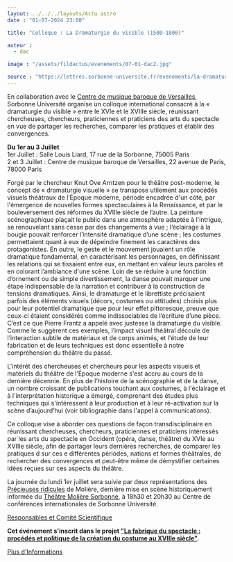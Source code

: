 ```yaml
---
layout: ../../../layouts/Actu.astro
date : "01-07-2024 23:00"

title: "Colloque : La Dramaturgie du visible (1500–1800)"

auteur :
  - dac

image : "/assets/fildactus/evenements/07-01-dac2.jpg"

source : "https://lettres.sorbonne-universite.fr/evenements/la-dramaturgie-du-visible-1500-1800"
---
```


En collaboration avec le [Centre de musique baroque de Versailles](https://cmbv.fr/), Sorbonne Université organise un colloque international consacré à la « dramaturgie du visible » entre le XVIe et le XVIIIe siècle, réunissant chercheuses, chercheurs, praticiennes et praticiens des arts du spectacle en vue de partager les recherches, comparer les pratiques et établir des convergences.

__Du 1er au 3 Juillet__  
1er Juillet : Salle Louis Liard, 17 rue de la Sorbonne, 75005 Paris  
2 et 3 Juillet : Centre de musique baroque de Versailles, 22 avenue de Paris, 78000 Paris

Forgé par le chercheur Knut Ove Arntzen pour le théâtre post-moderne, le concept de « dramaturgie visuelle » se transpose utilement aux procédés visuels théâtraux de l’Époque moderne, période encadrée d'un côté, par l'émergence de nouvelles formes spectaculaires à la Renaissance, et par le bouleversement des réformes du XVIIIe siècle de l’autre. La peinture scénographique plaçait le public dans une atmosphère adaptée à l'intrigue, se renouvelant sans cesse par des changements à vue ; l’éclairage à la bougie pouvait renforcer l’intensité dramatique d’une scène ; les costumes permettaient quant à eux de dépeindre finement les caractères des protagonistes. En outre, le geste et le mouvement jouaient un rôle dramatique fondamental, en caractérisant les personnages, en définissant les relations qui se tissaient entre eux, en mettant en valeur leurs paroles et en colorant l’ambiance d'une scène. Loin de se réduire à une fonction d’ornement ou de simple divertissement, la danse pouvait marquer une étape indispensable de la narration et contribuer à la construction de tensions dramatiques. Ainsi, le dramaturge et le librettiste précisaient parfois des éléments visuels (décors, costumes ou attitudes) choisis plus pour leur potentiel dramatique que pour leur effet pittoresque, preuve que ceux-ci étaient considérés comme indissociables de l’écriture d’une pièce. C’est ce que Pierre Frantz a appelé avec justesse la dramaturgie du visible. Comme le suggèrent ces exemples, l’impact visuel théâtral découle de l’interaction subtile de matériaux et de corps animés, et l'étude de leur fabrication et de leurs techniques est donc essentielle à notre compréhension du théâtre du passé.

L'intérêt des chercheuses et chercheurs pour les aspects visuels et matériels du théâtre de l’Époque moderne s'est accru au cours de la dernière décennie. En plus de l’histoire de la scénographie et de la danse, un nombre croissant de publications touchant aux costumes, à l'éclairage et à l'interprétation historique a émergé, comprenant des études plus techniques qui s'intéressent à leur production et à leur ré-activation sur la scène d’aujourd’hui (voir bibliographie dans l'appel à communications).

Ce colloque vise à aborder ces questions de façon transdisciplinaire en réunissant chercheuses, chercheurs, praticiennes et praticiens intéressés par les arts du spectacle en Occident (opéra, danse, théâtre) du XVIe au XVIIIe siècle, afin de partager leurs dernières recherches, de comparer les pratiques d sur ces e différentes périodes, nations et formes théâtrales, de rechercher des convergences et peut-être même de démystifier certaines idées reçues sur ces aspects du théâtre.

La journée du lundi 1er juillet sera suivie par deux représentations des [Précieuses ridicules](https://moliere.sorbonne-universite.fr/evenements-moliere/les-precieuses-ridicules-3) de Molière, dernière mise en scène historiquement informée du [Théâtre Molière Sorbonne](https://moliere.sorbonne-universite.fr/), à 18h30 et 20h30 au Centre de conférences internationales de Sorbonne Université.

[Responsables et Comité Scientifique](https://lettres.sorbonne-universite.fr/evenements/la-dramaturgie-du-visible-1500-1800)

__Cet événement s'inscrit dans le projet ["La fabrique du spectacle : procédés et politique de la création du costume au XVIIIe siècle"](https://cmbv.fr/fr/tous-les-projets/la-fabrique-du-spectacle-procedes-et-politique-de-la-creation-du-costume-au-xviiie-siecle).__

[Plus d'Informations](https://cmbv.fr/fr/evenements/la-dramaturgie-du-visible-1500-1800)